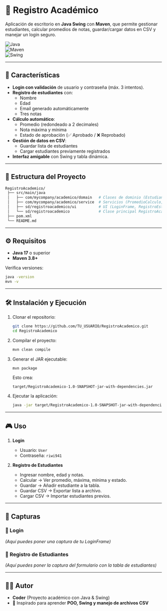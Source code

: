 # 📘 Registro Académico

Aplicación de escritorio en **Java Swing** con **Maven**, que permite gestionar estudiantes, calcular promedios de notas, guardar/cargar datos en CSV y manejar un login seguro.  

![Java](https://img.shields.io/badge/Java-17-blue)  
![Maven](https://img.shields.io/badge/Maven-Build-orange)  
![Swing](https://img.shields.io/badge/Swing-UI-green)  

---

## 🚀 Características

- **Login con validación** de usuario y contraseña (máx. 3 intentos).  
- **Registro de estudiantes** con:
  - Nombre  
  - Edad  
  - Email generado automáticamente  
  - Tres notas  
- **Cálculo automático**:
  - Promedio (redondeado a 2 decimales)  
  - Nota máxima y mínima  
  - Estado de aprobación (✅ Aprobado / ❌ Reprobado)  
- **Gestión de datos en CSV**:
  - Guardar lista de estudiantes  
  - Cargar estudiantes previamente registrados  
- **Interfaz amigable** con Swing y tabla dinámica.  

---

## 📂 Estructura del Proyecto

```bash
RegistroAcademico/
 ├── src/main/java
 │   ├── com/mycompany/academico/domain   # Clases de dominio (Estudiante, Nota)
 │   ├── com/mycompany/academico/service  # Servicios (PromedioCalculo, CSVarchivo)
 │   ├── sd/registroacademico/ui          # UI (LoginFrame, RegistroEstudianteFrame)
 │   └── sd/registroacademico             # Clase principal RegistroAcademico
 ├── pom.xml
 └── README.md
```

---

## ⚙️ Requisitos

- **Java 17** o superior  
- **Maven 3.8+**  

Verifica versiones:  
```bash
java -version
mvn -v
```

---

## 🛠️ Instalación y Ejecución

1. Clonar el repositorio:
   ```bash
   git clone https://github.com/TU_USUARIO/RegistroAcademico.git
   cd RegistroAcademico
   ```

2. Compilar el proyecto:
   ```bash
   mvn clean compile
   ```

3. Generar el JAR ejecutable:
   ```bash
   mvn package
   ```

   Esto crea:
   ```
   target/RegistroAcademico-1.0-SNAPSHOT-jar-with-dependencies.jar
   ```

4. Ejecutar la aplicación:
   ```bash
   java -jar target/RegistroAcademico-1.0-SNAPSHOT-jar-with-dependencies.jar
   ```

---

## 🎮 Uso

1. **Login**  
   - Usuario: `User`  
   - Contraseña: `riwi941`  

2. **Registro de Estudiantes**  
   - Ingresar nombre, edad y notas.  
   - Calcular → Ver promedio, máxima, mínima y estado.  
   - Guardar → Añadir estudiante a la tabla.  
   - Guardar CSV → Exportar lista a archivo.  
   - Cargar CSV → Importar estudiantes previos.  

---

## 📸 Capturas

### 🔑 Login
*(Aquí puedes poner una captura de tu LoginFrame)*  

### 📝 Registro de Estudiantes
*(Aquí puedes poner la captura del formulario con la tabla de estudiantes)*  

---

## 👨‍💻 Autor

- **Coder** (Proyecto académico con Java & Swing)  
- 🚀 Inspirado para aprender **POO, Swing y manejo de archivos CSV**  
